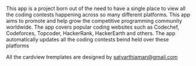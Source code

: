 This app is a project born out of the need to have a single place to view all the coding contests happening across so many different platforms. This app aims to promote and help grow the competitive programming community worldwide.
The app covers popular coding websites such as Codechef, Codeforces, Topcoder, HackerRank, HackerEarth and others. The app automatically updates all the coding contests beind held over these platforms

All the cardview tremplates are designed by satyarthiaman@gmail.com

